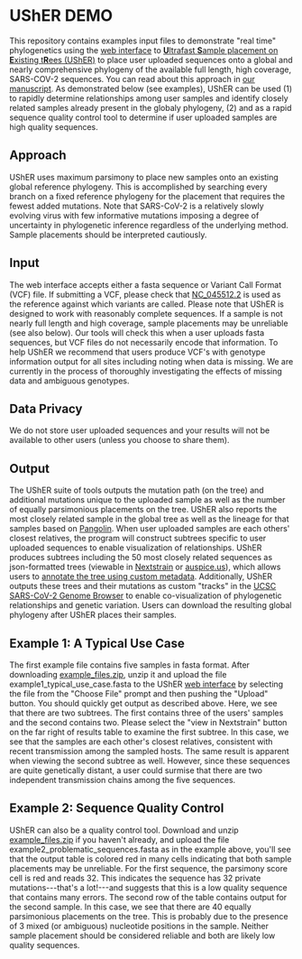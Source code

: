 # **UShER DEMO**
This repository contains examples input files to demonstrate "real time" phylogenetics using the [web interface](https://genome-test.gi.ucsc.edu/cgi-bin/hgPhyloPlace) to [**U**ltrafast **S**ample placement on **E**xisting t**R**ees (UShER)](https://github.com/yatisht/usher) to place user uploaded sequences onto a global and nearly comprehensive phylogeny of the available full length, high coverage, SARS-COV-2 sequences. You can read about this approach in [our manuscript](https://www.biorxiv.org/content/10.1101/2020.09.26.314971v1). As demonstrated below (see examples), UShER can be used (1) to rapidly determine relationships among user samples and identify closely related samples already present in the globaly phylogeny, (2) and as a rapid sequence quality control tool to determine if user uploaded samples are high quality sequences. 

## **Approach**
UShER uses maximum parsimony to place new samples onto an existing global reference phylogeny. This is accomplished by searching every branch on a fixed reference phylogeny for the placement that requires the fewest added mutations. Note that SARS-CoV-2 is a relatively slowly evolving virus with few informative mutations imposing a degree of uncertainty in phylogenetic inference regardless of the underlying method. Sample placements should be interpreted cautiously. 

## **Input**
The web interface accepts either a fasta sequence or Variant Call Format (VCF) file. If submitting a VCF, please check that [NC_045512.2](https://www.ncbi.nlm.nih.gov/nuccore/NC_045512) is used as the reference against which variants are called. Please note that UShER is designed to work with reasonably complete sequences. If a sample is not nearly full length and high coverage, sample placements may be unreliable (see also below). Our tools will check this when a user uploads fasta sequences, but VCF files do not necessarily encode that information. To help UShER we recommend that users produce VCF's with genotype information output for all sites including noting when data is missing. We are currently in the process of thoroughly investigating the effects of missing data and ambiguous genotypes. 

## **Data Privacy** ## 
We do not store user uploaded sequences and your results will not be available to other users (unless you choose to share them).

## **Output**
The UShER suite of tools outputs the mutation path (on the tree) and additional mutations unique to the uploaded sample as well as the number of equally parsimonious placements on the tree. UShER also reports the most closely related sample in the global tree as well as the lineage for that samples based on [Pangolin](https://github.com/cov-lineages/pangolin). When user uploaded samples are each others' closest relatives, the program will construct subtrees specific to user uploaded sequences to enable visualization of relationships. UShER produces subtrees including the 50 most closely related sequences as json-formatted trees  (viewable in [Nextstrain](https://nextstrain.org/) or [auspice.us](https://auspice.us/)), which allows users to [annotate the tree using custom metadata](https://docs.nextstrain.org/projects/auspice/en/stable/advanced-functionality/drag-drop-csv-tsv.html). Additionally, UShER outputs these trees and their mutations as custom "tracks" in the [UCSC SARS-CoV-2 Genome Browser](https://genome.ucsc.edu/cgi-bin/hgTracks?db=wuhCor1&position=NC_045512v2) to enable co-visualization of phylogenetic relationships and genetic variation. Users can download the resulting global phylogeny after UShER places their samples. 

## **Example 1: A Typical Use Case**
The first example file contains five samples in fasta format. After downloading [example_files.zip](example_files.zip?raw=true), unzip it and upload the file example1_typical_use_case.fasta to the UShER [web interface](https://genome-test.gi.ucsc.edu/cgi-bin/hgPhyloPlace) by selecting the file from the "Choose File" prompt and then pushing the "Upload" button. You should quickly get output as described above. Here, we see that there are two subtrees. The first contains three of the users' samples and the second contains two. Please select the "view in Nextstrain" button on the far right of results table to examine the first subtree. In this case, we see that the samples are each other's closest relatives, consistent with recent transmission among the sampled hosts. The same result is apparent when viewing the second subtree as well. However, since these sequences are quite genetically distant, a user could surmise that there are two independent transmission chains among the five sequences. 

## **Example 2: Sequence Quality Control**
UShER can also be a quality control tool. Download and unzip [example_files.zip](example_files.zip?raw=true) if you haven't already, and upload the file example2_problematic_sequences.fasta as in the example above, you'll see that the output table is colored red in many cells indicating that both sample placements may be unreliable. For the first sequence, the parsimony score cell is red and reads 32. This indicates the sequence has 32 private mutations---that's a lot!---and suggests that this is a low quality sequence that contains many errors. The second row of the table contains output for the second sample. In this case, we see that there are 40 equally parsimonious placements on the tree. This is probably due to the presence of 3 mixed (or ambiguous) nucleotide positions in the sample. Neither sample placement should be considered reliable and both are likely low quality sequences. 
